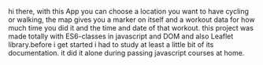 hi there, with this App you can choose a location you want to have cycling or walking, the map gives you a marker on itself and a workout data for how much time you did it and the time and date of that workout.
this project was made totally with ES6-classes in javascript and DOM and also Leaflet library.before i get started i had to study at least a little bit of  its documentation. it did it alone during passing javascript courses at home.
